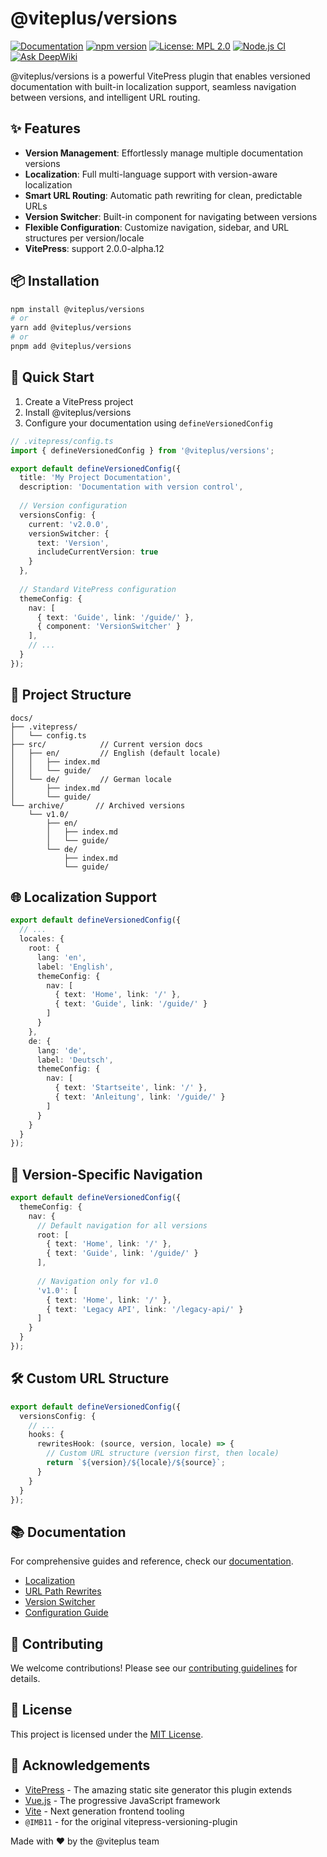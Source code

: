 # @viteplus/versions

[![Documentation](https://img.shields.io/badge/Documentation-orange?logo=typescript&logoColor=f5f5f5)](https://viteplus.github.io/versions/)
[![npm version](https://img.shields.io/npm/v/@viteplus/versions.svg)](https://www.npmjs.com/package/@viteplus/versions)
[![License: MPL 2.0](https://img.shields.io/badge/License-MPL_2.0-brightgreen.svg)](https://opensource.org/licenses/MPL-2.0)
[![Node.js CI](https://github.com/viteplus/versions/actions/workflows/node.js.yml/badge.svg)](https://github.com/viteplus/versions/actions/workflows/node.js.yml)
[![Ask DeepWiki](https://deepwiki.com/badge.svg)](https://deepwiki.com/viteplus/versions)

@viteplus/versions is a powerful VitePress plugin that enables versioned documentation with built-in localization support,
seamless navigation between versions, and intelligent URL routing.

## ✨ Features

- **Version Management**: Effortlessly manage multiple documentation versions
- **Localization**: Full multi-language support with version-aware localization
- **Smart URL Routing**: Automatic path rewriting for clean, predictable URLs
- **Version Switcher**: Built-in component for navigating between versions
- **Flexible Configuration**: Customize navigation, sidebar, and URL structures per version/locale
- **VitePress**: support 2.0.0-alpha.12

## 📦 Installation

```bash
npm install @viteplus/versions
# or
yarn add @viteplus/versions
# or
pnpm add @viteplus/versions
```

## 🚀 Quick Start

1. Create a VitePress project
2. Install @viteplus/versions
3. Configure your documentation using `defineVersionedConfig`

```ts
// .vitepress/config.ts
import { defineVersionedConfig } from '@viteplus/versions';

export default defineVersionedConfig({
  title: 'My Project Documentation',
  description: 'Documentation with version control',
  
  // Version configuration
  versionsConfig: {
    current: 'v2.0.0',
    versionSwitcher: {
      text: 'Version',
      includeCurrentVersion: true
    }
  },
  
  // Standard VitePress configuration
  themeConfig: {
    nav: [
      { text: 'Guide', link: '/guide/' },
      { component: 'VersionSwitcher' }
    ],
    // ...
  }
});
```

## 📂 Project Structure

```text
docs/
├── .vitepress/
│   └── config.ts
├── src/            // Current version docs
│   ├── en/         // English (default locale)
│   │   ├── index.md
│   │   └── guide/
│   └── de/         // German locale
│       ├── index.md
│       └── guide/
└── archive/       // Archived versions
    └── v1.0/
        ├── en/
        │   ├── index.md
        │   └── guide/
        └── de/
            ├── index.md
            └── guide/

```

## 🌐 Localization Support

```ts
export default defineVersionedConfig({
  // ...
  locales: {
    root: {
      lang: 'en',
      label: 'English',
      themeConfig: {
        nav: [
          { text: 'Home', link: '/' },
          { text: 'Guide', link: '/guide/' }
        ]
      }
    },
    de: {
      lang: 'de',
      label: 'Deutsch',
      themeConfig: {
        nav: [
          { text: 'Startseite', link: '/' },
          { text: 'Anleitung', link: '/guide/' }
        ]
      }
    }
  }
});

```

## 🔄 Version-Specific Navigation

```ts
export default defineVersionedConfig({
  themeConfig: {
    nav: {
      // Default navigation for all versions
      root: [
        { text: 'Home', link: '/' },
        { text: 'Guide', link: '/guide/' }
      ],
      
      // Navigation only for v1.0
      'v1.0': [
        { text: 'Home', link: '/' },
        { text: 'Legacy API', link: '/legacy-api/' }
      ]
    }
  }
});

```

## 🛠️ Custom URL Structure

```ts
export default defineVersionedConfig({
  versionsConfig: {
    // ...
    hooks: {
      rewritesHook: (source, version, locale) => {
        // Custom URL structure (version first, then locale)
        return `${version}/${locale}/${source}`;
      }
    }
  }
});
```

## 📚 Documentation

For comprehensive guides and reference, check our [documentation](https://vitepulse.github.io/versions/).

- [Localization](https://vitepulse.github.io/versions//guide/locales.html)
- [URL Path Rewrites](https://vitepulse.github.io/versions//guide/rewrites.html)
- [Version Switcher](https://vitepulse.github.io/versions//guide/switcher.html)
- [Configuration Guide](https://vitepulse.github.io/versions//guide/configuration.html)

## 🤝 Contributing

We welcome contributions! Please see our [contributing guidelines](CONTRIBUTING.md) for details.

## 📄 License

This project is licensed under the [MIT License](LICENSE).

## 💖 Acknowledgements

- [VitePress](https://vitepress.dev/) - The amazing static site generator this plugin extends
- [Vue.js](https://vuejs.org/) - The progressive JavaScript framework
- [Vite](https://vitejs.dev/) - Next generation frontend tooling
- `@IMB11` - for the original vitepress-versioning-plugin

Made with ❤️ by the @viteplus team
